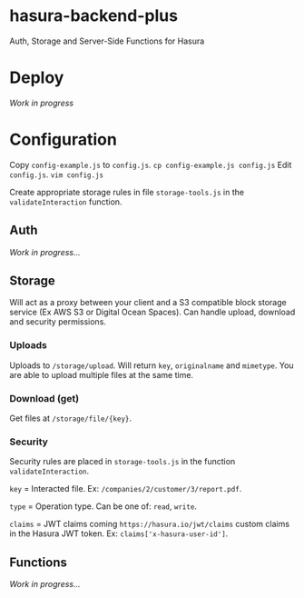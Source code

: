 # hasura-backend-plus
Auth, Storage and Server-Side Functions for Hasura

# Deploy

*Work in progress*

# Configuration


Copy `config-example.js` to `config.js`.
`cp config-example.js config.js`
Edit `config.js`.
`vim config.js`

Create  appropriate storage rules in file `storage-tools.js` in the `validateInteraction` function.

## Auth

*Work in progress...*

## Storage

Will act as a proxy between your client and a S3 compatible block storage service (Ex AWS S3 or Digital Ocean Spaces). Can handle upload, download and security permissions.

### Uploads

Uploads to `/storage/upload`. Will return `key`, `originalname` and `mimetype`. You are able to upload multiple files at the same time.

### Download (get)

Get files at `/storage/file/{key}`.

### Security

Security rules are placed in `storage-tools.js` in the function `validateInteraction`.

`key` = Interacted file. Ex: `/companies/2/customer/3/report.pdf`.

`type` = Operation type. Can be one of: `read`, `write`.

`claims` = JWT claims coming `https://hasura.io/jwt/claims` custom claims in the Hasura JWT token. Ex: `claims['x-hasura-user-id']`.

## Functions

*Work in progress...*
